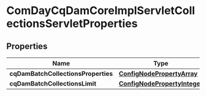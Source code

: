 

# ComDayCqDamCoreImplServletCollectionsServletProperties

## Properties

Name | Type | Description | Notes
------------ | ------------- | ------------- | -------------
**cqDamBatchCollectionsProperties** | [**ConfigNodePropertyArray**](ConfigNodePropertyArray.md) |  |  [optional]
**cqDamBatchCollectionsLimit** | [**ConfigNodePropertyInteger**](ConfigNodePropertyInteger.md) |  |  [optional]



